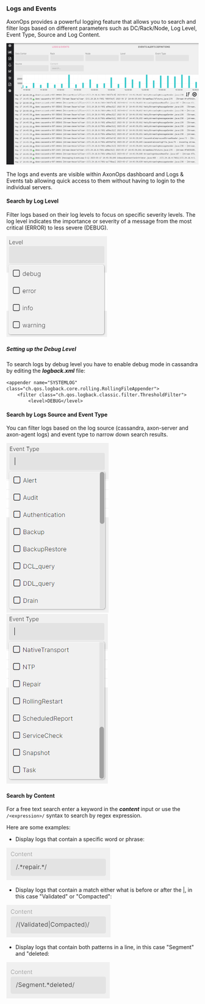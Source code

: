 
### Logs and Events

AxonOps provides a powerful logging feature that allows you to search and filter logs based on different parameters such as DC/Rack/Node, Log Level, Event Type, Source and Log Content.

![](logs_ui.png)

The logs and events are visible within AxonOps dashboard and Logs & Events tab allowing quick access to them without having to login to the individual servers.

#### Search by Log Level

Filter logs based on their log levels to focus on specific severity levels. The log level indicates the importance or severity of a message from the most critical (ERROR) to less severe (DEBUG).

![](log_level.png)

##### Setting up the Debug Level

To search logs by debug level you have to enable debug mode in cassandra by editing the ***logback.xml*** file:
```
<appender name="SYSTEMLOG" class="ch.qos.logback.core.rolling.RollingFileAppender">
    <filter class="ch.qos.logback.classic.filter.ThresholdFilter">
        <level>DEBUG</level>
```

#### Search by Logs Source and Event Type

You can filter logs based on the log source (cassandra, axon-server and axon-agent logs) and event type to narrow down search results.

![](logs_event_type1.png)
![](logs_event_type2.png)

#### Search by Content

For a free text search enter a keyword in the ***content*** input or use the `/<expression>/` syntax to search by regex expression.

Here are some examples:

* Display logs that contain a specific word or phrase:

![](logs_example_regexp1.png) 

* Display logs that contain a match either what is before or after the |, in this case "Validated" or "Compacted":

![](logs_example_regexp2.png)

* Display logs that contain both patterns in a line, in this case "Segment" and "deleted:

![](logs_example_regexp3.png)
